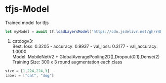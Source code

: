 # tfjs-Model
Trained model for tfjs  

```javascript
let myModel = await tf.loadLayersModel('https://cdn.jsdelivr.net/gh/r48n34/tfjs-Model/<file-name>/model.json')
```

1. catdogv3:  
Best: loss: 0.3205 - accuracy: 0.9937 - val_loss: 0.3177 - val_accuracy: 1.0000  
Model: MobileNetV2 + GlobalAveragePooling2D(),Dropout(0.1),Dense(2)  
Training Size: 300 x 3 round augmentation each class
```javascript
size = [1,224,224,3]
label = ["cat", "dog"]
```
   
